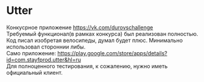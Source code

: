 # Utter

Конкусрное приложение https://vk.com/durovschallenge  
Требуемый функционал(в рамках конкурса) был реализован полностью.  
Код писал изобретая велосипеды, думал будет плюс. 
Минимально использовал стороннии либы.  
Само приложение: https://play.google.com/store/apps/details?id=com.stayfprod.utter&hl=ru  
Для полноценного тестирования, к сожалению, нужно иметь официальный клиент. 

